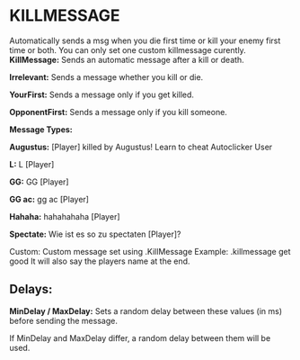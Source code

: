 # KILLMESSAGE
Automatically sends a msg when you die first time or kill your enemy first time or both. You can only set one custom killmessage curently.
**KillMessage:**
 Sends an automatic message after a kill or death.

**Irrelevant:**
 Sends a message whether you kill or die.

**YourFirst:** 
Sends a message only if you get killed.

**OpponentFirst:**
Sends a message only if you kill someone.

**Message Types:**

**Augustus:**
 [Player] killed by Augustus! Learn to cheat Autoclicker User

**L:**
L [Player]

**GG:** 
GG [Player]

**GG ac:** 
gg ac [Player]

**Hahaha:**
 hahahahaha [Player]

**Spectate:**
 Wie ist es so zu spectaten [Player]?

Custom: Custom message set using .KillMessage <message>
Example: .killmessage get good 
It will also say the players name at the end.

## Delays:
**MinDelay / MaxDelay:**
 Sets a random delay between these values (in ms) before sending the message.

If MinDelay and MaxDelay differ, a random delay between them will be used.